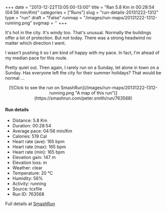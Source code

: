 +++
date = "2013-12-22T13:05:00-13:00"
title = "Ran 5.8 Km in 00:28:54 (04:56 min/Km)"
categories = ["Runs"]
slug = "run-details-20131222-1312"
type = "run"
draft = "False"
runmap = "/images/run-maps/20131222-1312-running.png"
svgmap = '<polyline points="94 48, 97 44, 100 33, 96 31, 88 30, 67 36, 47 54, 37 61, 36 61, 17 67, 8 70, 0 66, 0 64, 20 51, 27 46, 50 32, 64 39, 76 33, 88 30, 91 31, 92 34, 100 36, 97 42">'
+++

It's hot in the city. It's windy too. That's unusual. Normally the buildings offer a lot of protection. But not today. There was a strong headwind no matter which direction I went. 

I wasn't pushing it so I am kind of happy with my pace. In fact, I'm ahead of my median pace for this route. 

Pretty quiet out. Then again, I rarely run on a Sunday, let alone in town on a Sunday. Has everyone left the city for their summer holidays? That would be normal ...





<!--more-->

<center>
[![Click to see the run on SmashRun](/images/run-maps/20131222-1312-running.png "A map of this run")](https://smashrun.com/peter.smith/run/763568)
</center>

#### Run details

* Distance: 5.8 Km
* Duration: 00:28:54
* Average pace: 04:56 min/Km
* Calories: 519 Cal
* Heart rate (ave): 165 bpm
* Heart rate (max): 165 bpm
* Heart rate (min): 165 bpm
* Elevation gain: 147 m
* Elevation loss:  m
* Weather: clear
* Temperature: 20 &deg;C
* Humidity: 56%
* Activity: running
* Source: tcxfile
* Run ID: 763568

Full details at [SmashRun](https://smashrun.com/peter.smith/run/763568)